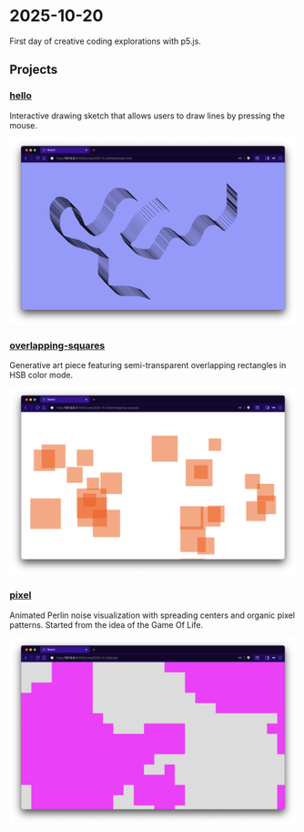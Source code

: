 # 2025-10-20

First day of creative coding explorations with p5.js.

## Projects

### [hello](hello/)
Interactive drawing sketch that allows users to draw lines by pressing the mouse.

![](hello/hello.png)

### [overlapping-squares](overlapping-squares/)
Generative art piece featuring semi-transparent overlapping rectangles in HSB color mode.

![](overlapping-squares/squares.png)

### [pixel](pixel/)
Animated Perlin noise visualization with spreading centers and organic pixel patterns. Started from the idea of the Game Of Life.

![](./pixel/pixel.png)
